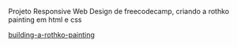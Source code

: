 Projeto Responsive Web Design de freecodecamp, criando a rothko painting em html e css
<div>
<a href="https://www.freecodecamp.org/learn/2022/responsive-web-design/learn-the-css-box-model-by-building-a-rothko-painting/step-1">building-a-rothko-painting</a>
</div>